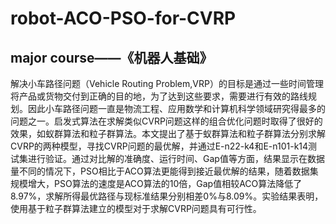 # robot-ACO-PSO-for-CVRP
## major course——《机器人基础》
解决小车路径问题（Vehicle Routing Problem,VRP）的目标是通过一些时间管理将产品或货物交付到正确的目的地，为了达到这些要求，需要进行有效的路线规划。因此小车路径问题一直是物流工程、应用数学和计算机科学领域研究得最多的问题之一。启发式算法在求解类似CVRP问题这样的组合优化问题时取得了很好的效果，如蚁群算法和粒子群算法。本文提出了基于蚁群算法和粒子群算法分别求解CVRP的两种模型，寻找CVRP问题的最优解，并通过E-n22-k4和E-n101-k14测试集进行验证。通过对比解的准确度、运行时间、Gap值等方面，结果显示在数据量不同的情况下，PSO相比于ACO算法更能得到接近最优解的结果，随着数据集规模增大，PSO算法的速度是ACO算法的10倍，Gap值相较ACO算法降低了8.97%，求解所得最优路径与现标准结果分别相差0%与8.09%。实验结果表明，使用基于粒子群算法建立的模型对于求解CVRP问题具有可行性。 
